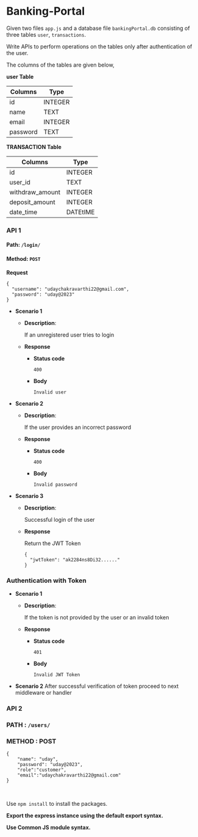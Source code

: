 # Banking-Portal

Given two files `app.js` and a database file `bankingPortal.db` consisting of three tables `user`, `transactions`.

Write APIs to perform operations on the tables  only after authentication of the user.

The columns of the tables are given below,

**user Table**

| Columns    | Type    |
| ---------- | ------- |
| id   | INTEGER |
| name | TEXT    |
| email | INTEGER |
| password | TEXT |

**TRANSACTION Table**

| Columns        | Type    |
| -------------  | ------- |
| id             | INTEGER |
| user_id        | TEXT    |
| withdraw_amount| INTEGER |
| deposit_amount | INTEGER |
| date_time      | DATEtIME|




### API 1

#### Path: `/login/`

#### Method: `POST`

**Request**

```
{
  "username": "udaychakravarthi22@gmail.com",
  "password": "uday@2023"
}
```

- **Scenario 1**

  - **Description**:

    If an unregistered user tries to login

  - **Response**
    - **Status code**
      ```
      400
      ```
    - **Body**
      ```
      Invalid user
      ```

- **Scenario 2**

  - **Description**:

    If the user provides an incorrect password

  - **Response**
    - **Status code**
      ```
      400
      ```
    - **Body**
      ```
      Invalid password
      ```

- **Scenario 3**

  - **Description**:

    Successful login of the user

  - **Response**

    Return the JWT Token

    ```
    {
      "jwtToken": "ak2284ns8Di32......"
    }
    ```

### Authentication with Token

- **Scenario 1**

  - **Description**:

    If the token is not provided by the user or an invalid token

  - **Response**
    - **Status code**
      ```
      401
      ```
    - **Body**
      ```
      Invalid JWT Token
      ```

- **Scenario 2**
  After successful verification of token proceed to next middleware or handler

### API 2
### PATH : `/users/`
### METHOD : POST
```
{    
    "name": "uday",
    "password": "uday@2023",
    "role":"customer",
    "email":"udaychakravarthi22@gmail.com"
}
```



<br/>

Use `npm install` to install the packages.

**Export the express instance using the default export syntax.**

**Use Common JS module syntax.**
